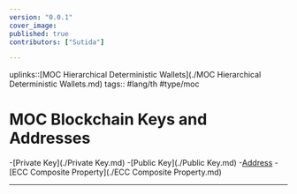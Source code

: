 ```yaml
---
version: "0.0.1"
cover_image:
published: true
contributors: ["Sutida"]

---
```

uplinks::[MOC Hierarchical Deterministic Wallets](./MOC Hierarchical Deterministic Wallets.md)
tags:: #lang/th #type/moc

#  MOC Blockchain Keys and Addresses 
-[Private Key](./Private Key.md)
-[Public Key](./Public Key.md)
-[Address](./Address.md)
-[ECC Composite Property](./ECC Composite Property.md)

---
